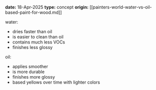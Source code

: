 **date:** 18-Apr-2025
**type:** concept
**origin:** [[painters-world-water-vs-oil-based-paint-for-wood.md]]

water:
* dries faster than oil
* is easier to clean than oil
* contains much less VOCs
* finishes less glossy

oil:
* applies smoother
* is more durable
* finishes more glossy
* based yellows over time with lighter colors
